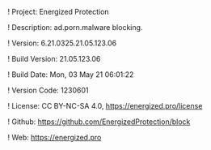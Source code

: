! Project: Energized Protection

! Description: ad.porn.malware blocking.

! Version: 6.21.0325.21.05.123.06

! Build Version: 21.05.123.06

! Build Date: Mon, 03 May 21 06:01:22

! Version Code: 1230601

! License: CC BY-NC-SA 4.0, https://energized.pro/license

! Github: https://github.com/EnergizedProtection/block

! Web: https://energized.pro
